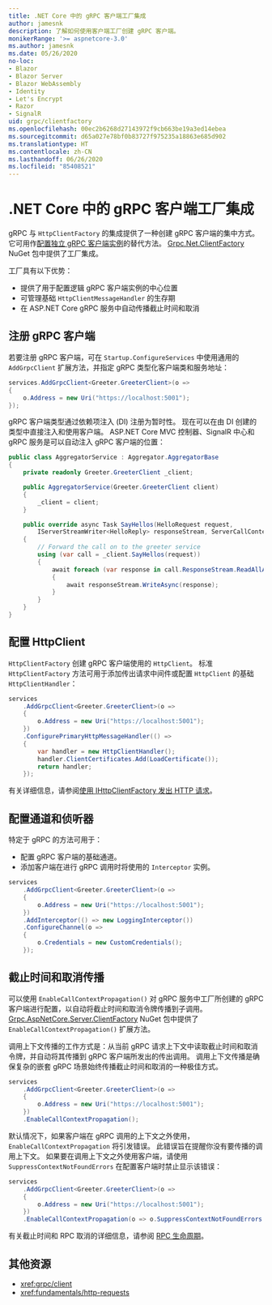 ```yaml
---
title: .NET Core 中的 gRPC 客户端工厂集成
author: jamesnk
description: 了解如何使用客户端工厂创建 gRPC 客户端。
monikerRange: '>= aspnetcore-3.0'
ms.author: jamesnk
ms.date: 05/26/2020
no-loc:
- Blazor
- Blazor Server
- Blazor WebAssembly
- Identity
- Let's Encrypt
- Razor
- SignalR
uid: grpc/clientfactory
ms.openlocfilehash: 00ec2b6268d27143972f9cb663be19a3ed14ebea
ms.sourcegitcommit: d65a027e78bf0b83727f975235a18863e685d902
ms.translationtype: HT
ms.contentlocale: zh-CN
ms.lasthandoff: 06/26/2020
ms.locfileid: "85408521"
---
```

# <a name="grpc-client-factory-integration-in-net-core"></a>.NET Core 中的 gRPC 客户端工厂集成

gRPC 与 `HttpClientFactory` 的集成提供了一种创建 gRPC 客户端的集中方式。 它可用作[配置独立 gRPC 客户端实例](xref:grpc/client)的替代方法。 [Grpc.Net.ClientFactory](https://www.nuget.org/packages/Grpc.Net.ClientFactory) NuGet 包中提供了工厂集成。

工厂具有以下优势：

* 提供了用于配置逻辑 gRPC 客户端实例的中心位置
* 可管理基础 `HttpClientMessageHandler` 的生存期
* 在 ASP.NET Core gRPC 服务中自动传播截止时间和取消

## <a name="register-grpc-clients"></a>注册 gRPC 客户端

若要注册 gRPC 客户端，可在 `Startup.ConfigureServices` 中使用通用的 `AddGrpcClient` 扩展方法，并指定 gRPC 类型化客户端类和服务地址：

```csharp
services.AddGrpcClient<Greeter.GreeterClient>(o =>
{
    o.Address = new Uri("https://localhost:5001");
});
```

gRPC 客户端类型通过依赖项注入 (DI) 注册为暂时性。 现在可以在由 DI 创建的类型中直接注入和使用客户端。 ASP.NET Core MVC 控制器、SignalR 中心和 gRPC 服务是可以自动注入 gRPC 客户端的位置：

```csharp
public class AggregatorService : Aggregator.AggregatorBase
{
    private readonly Greeter.GreeterClient _client;

    public AggregatorService(Greeter.GreeterClient client)
    {
        _client = client;
    }

    public override async Task SayHellos(HelloRequest request,
        IServerStreamWriter<HelloReply> responseStream, ServerCallContext context)
    {
        // Forward the call on to the greeter service
        using (var call = _client.SayHellos(request))
        {
            await foreach (var response in call.ResponseStream.ReadAllAsync())
            {
                await responseStream.WriteAsync(response);
            }
        }
    }
}
```

## <a name="configure-httpclient"></a>配置 HttpClient

`HttpClientFactory` 创建 gRPC 客户端使用的 `HttpClient`。 标准 `HttpClientFactory` 方法可用于添加传出请求中间件或配置 `HttpClient` 的基础 `HttpClientHandler`：

```csharp
services
    .AddGrpcClient<Greeter.GreeterClient>(o =>
    {
        o.Address = new Uri("https://localhost:5001");
    })
    .ConfigurePrimaryHttpMessageHandler(() =>
    {
        var handler = new HttpClientHandler();
        handler.ClientCertificates.Add(LoadCertificate());
        return handler;
    });
```

有关详细信息，请参阅[使用 IHttpClientFactory 发出 HTTP 请求](xref:fundamentals/http-requests)。

## <a name="configure-channel-and-interceptors"></a>配置通道和侦听器

特定于 gRPC 的方法可用于：

* 配置 gRPC 客户端的基础通道。
* 添加客户端在进行 gRPC 调用时将使用的 `Interceptor` 实例。

```csharp
services
    .AddGrpcClient<Greeter.GreeterClient>(o =>
    {
        o.Address = new Uri("https://localhost:5001");
    })
    .AddInterceptor(() => new LoggingInterceptor())
    .ConfigureChannel(o =>
    {
        o.Credentials = new CustomCredentials();
    });
```

## <a name="deadline-and-cancellation-propagation"></a>截止时间和取消传播

可以使用 `EnableCallContextPropagation()` 对 gRPC 服务中工厂所创建的 gRPC 客户端进行配置，以自动将截止时间和取消令牌传播到子调用。 [Grpc.AspNetCore.Server.ClientFactory](https://www.nuget.org/packages/Grpc.AspNetCore.Server.ClientFactory) NuGet 包中提供了 `EnableCallContextPropagation()` 扩展方法。

调用上下文传播的工作方式是：从当前 gRPC 请求上下文中读取截止时间和取消令牌，并自动将其传播到 gRPC 客户端所发出的传出调用。 调用上下文传播是确保复杂的嵌套 gRPC 场景始终传播截止时间和取消的一种极佳方式。

```csharp
services
    .AddGrpcClient<Greeter.GreeterClient>(o =>
    {
        o.Address = new Uri("https://localhost:5001");
    })
    .EnableCallContextPropagation();
```

默认情况下，如果客户端在 gRPC 调用的上下文之外使用，`EnableCallContextPropagation` 将引发错误。 此错误旨在提醒你没有要传播的调用上下文。 如果要在调用上下文之外使用客户端，请使用 `SuppressContextNotFoundErrors` 在配置客户端时禁止显示该错误：

```csharp
services
    .AddGrpcClient<Greeter.GreeterClient>(o =>
    {
        o.Address = new Uri("https://localhost:5001");
    })
    .EnableCallContextPropagation(o => o.SuppressContextNotFoundErrors = true);
```

有关截止时间和 RPC 取消的详细信息，请参阅 [RPC 生命周期](https://www.grpc.io/docs/guides/concepts/#rpc-life-cycle)。

## <a name="additional-resources"></a>其他资源

* <xref:grpc/client>
* <xref:fundamentals/http-requests>
